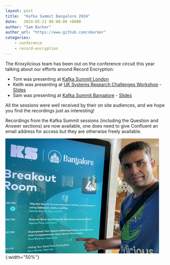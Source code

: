 ```yaml
---
layout: post
title:  "Kafka Summit Bangalore 2024"
date:   2024-05-21 00:00:00 +0000
author: "Sam Barker"
author_url: "https://www.github.com/sbarker"
categories: 
    - conference
    - record-encryption
---
```


The Kroxylicious team has been out on the conference circuit this year talking about our efforts around Record Encryption:
- Tom was presenting at [Kafka Summit London](https://www.confluent.io/events/kafka-summit-london-2024/safeguarding-your-kafka-data-with-encryption-at-rest/)
- Keith was presenting at [UK Systems Research Challenges Workshop](https://uksystems.org/workshop/2024/) - [Slides](/assets/blog/slides/uksystems2024.pdf)
- Sam was presenting at [Kafka Summit Bangalore](https://www.confluent.io/events/kafka-summit-bangalore-2024/hiding-your-data-from-prying-eyes/) - [Slides](/assets/blog/slides/20240424-KSB24-Red_Hat_Barker_Sam.pdf)

All the sessions were well received by their on site audiences, and we hope you find the recordings just as interesting! 

Recordings from the Kafka Summit sessions (including the Question and Answer sections) are now available, one does need to give Confluent an email address for access but they are otherwise freely available. 

![Sam at Kafka Summit Bangalore 2024](/assets/blog/images/sam-ksb24.jpeg){:width="50%"}
